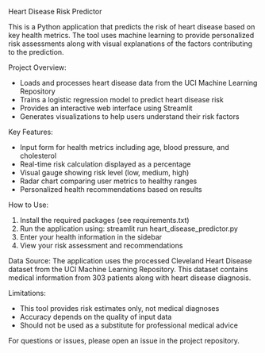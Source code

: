 Heart Disease Risk Predictor

This is a Python application that predicts the risk of heart disease based on key health metrics. The tool uses machine learning to provide personalized risk assessments along with visual explanations of the factors contributing to the prediction.

Project Overview:
- Loads and processes heart disease data from the UCI Machine Learning Repository
- Trains a logistic regression model to predict heart disease risk
- Provides an interactive web interface using Streamlit
- Generates visualizations to help users understand their risk factors

Key Features:
- Input form for health metrics including age, blood pressure, and cholesterol
- Real-time risk calculation displayed as a percentage
- Visual gauge showing risk level (low, medium, high)
- Radar chart comparing user metrics to healthy ranges
- Personalized health recommendations based on results

How to Use:
1. Install the required packages (see requirements.txt)
2. Run the application using: streamlit run heart_disease_predictor.py
3. Enter your health information in the sidebar
4. View your risk assessment and recommendations

Data Source:
The application uses the processed Cleveland Heart Disease dataset from the UCI Machine Learning Repository. This dataset contains medical information from 303 patients along with heart disease diagnosis.

Limitations:
- This tool provides risk estimates only, not medical diagnoses
- Accuracy depends on the quality of input data
- Should not be used as a substitute for professional medical advice

For questions or issues, please open an issue in the project repository.
